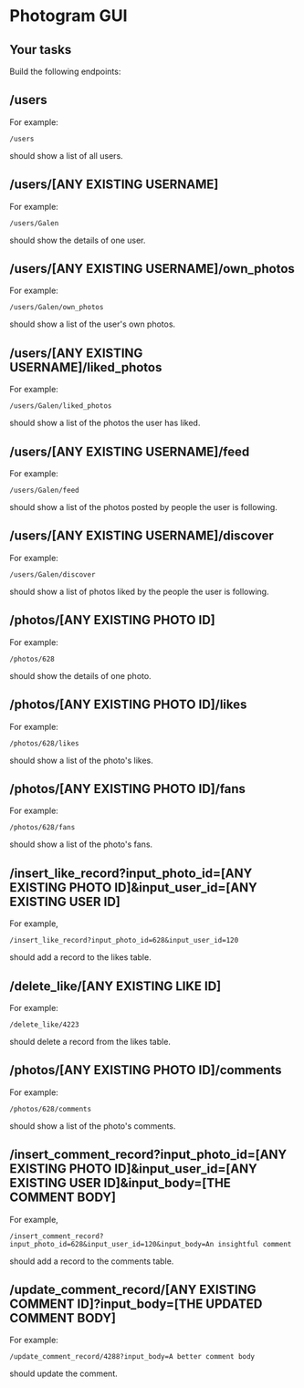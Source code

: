 # Photogram GUI

## Your tasks

Build the following endpoints:

## /users

For example:

```
/users
```

should show a list of all users.

## /users/[ANY EXISTING USERNAME]

For example:

```
/users/Galen
```

should show the details of one user.

## /users/[ANY EXISTING USERNAME]/own_photos

For example:

```
/users/Galen/own_photos
```

should show a list of the user's own photos.

## /users/[ANY EXISTING USERNAME]/liked_photos

For example:

```
/users/Galen/liked_photos
```

should show a list of the photos the user has liked.

## /users/[ANY EXISTING USERNAME]/feed

For example:

```
/users/Galen/feed
```

should show a list of the photos posted by people the user is following.

## /users/[ANY EXISTING USERNAME]/discover

For example:

```
/users/Galen/discover
```

should show a list of photos liked by the people the user is following.

## /photos/[ANY EXISTING PHOTO ID]

For example:

```
/photos/628
```

should show the details of one photo.

## /photos/[ANY EXISTING PHOTO ID]/likes

For example:

```
/photos/628/likes
```

should show a list of the photo's likes.

## /photos/[ANY EXISTING PHOTO ID]/fans

For example:

```
/photos/628/fans
```

should show a list of the photo's fans.

## /insert_like_record?input_photo_id=[ANY EXISTING PHOTO ID]&input_user_id=[ANY EXISTING USER ID]

For example,

```
/insert_like_record?input_photo_id=628&input_user_id=120
```

should add a record to the likes table.

## /delete_like/[ANY EXISTING LIKE ID]

For example:

```
/delete_like/4223
```

should delete a record from the likes table.

## /photos/[ANY EXISTING PHOTO ID]/comments

For example:

```
/photos/628/comments
```

should show a list of the photo's comments.

## /insert_comment_record?input_photo_id=[ANY EXISTING PHOTO ID]&input_user_id=[ANY EXISTING USER ID]&input_body=[THE COMMENT BODY]

For example,

```
/insert_comment_record?input_photo_id=628&input_user_id=120&input_body=An insightful comment
```

should add a record to the comments table.

## /update_comment_record/[ANY EXISTING COMMENT ID]?input_body=[THE UPDATED COMMENT BODY]

For example:

```
/update_comment_record/4288?input_body=A better comment body
```

should update the comment.
